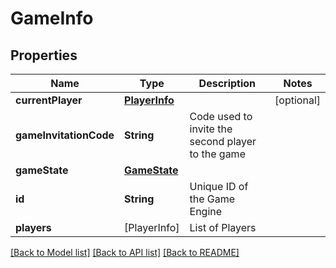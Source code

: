 # GameInfo

## Properties
Name | Type | Description | Notes
------------ | ------------- | ------------- | -------------
**currentPlayer** | [**PlayerInfo**](PlayerInfo.md) |  | [optional] 
**gameInvitationCode** | **String** | Code used to invite the second player to the game | 
**gameState** | [**GameState**](GameState.md) |  | 
**id** | **String** | Unique ID of the Game Engine | 
**players** | [PlayerInfo] | List of Players | 

[[Back to Model list]](../README.md#documentation-for-models) [[Back to API list]](../README.md#documentation-for-api-endpoints) [[Back to README]](../README.md)


